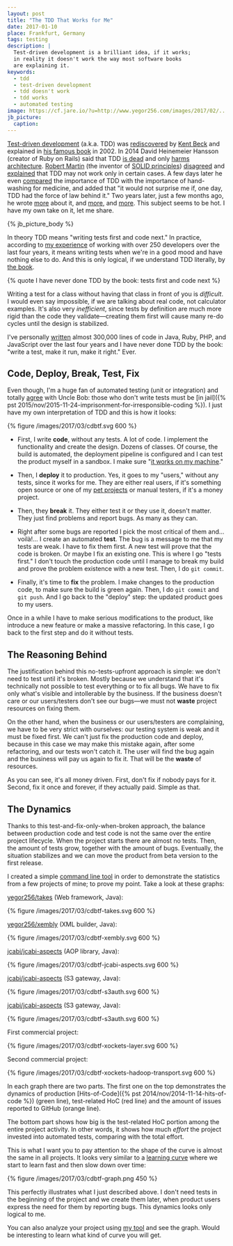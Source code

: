 ```yaml
---
layout: post
title: "The TDD That Works for Me"
date: 2017-01-10
place: Frankfurt, Germany
tags: testing
description: |
  Test-driven development is a brilliant idea, if it works;
  in reality it doesn't work the way most software books
  are explaining it.
keywords:
  - tdd
  - test-driven development
  - tdd doesn't work
  - tdd works
  - automated testing
image: https://cf.jare.io/?u=http://www.yegor256.com/images/2017/02/...
jb_picture:
  caption:
---
```


[Test-driven development](https://en.wikipedia.org/wiki/Test-driven_development) (a.k.a. TDD)
was [rediscovered](https://www.quora.com/Why-does-Kent-Beck-refer-to-the-rediscovery-of-test-driven-development)
by [Kent Beck](https://en.wikipedia.org/wiki/Kent_Beck) and explained in
[his famous book](http://amzn.to/2mTuxCs) in 2002.
In 2014 David Heinemeier Hansson (creator of Ruby on Rails)
said that TDD [is dead](http://david.heinemeierhansson.com/2014/tdd-is-dead-long-live-testing.html)
and only [harms architecture](http://david.heinemeierhansson.com/2014/test-induced-design-damage.html).
[Robert Martin](https://en.wikipedia.org/wiki/Robert_Cecil_Martin)
(the inventor of [SOLID principles](https://en.wikipedia.org/wiki/SOLID_%28object-oriented_design%29))
[disagreed](https://8thlight.com/blog/uncle-bob/2014/04/25/MonogamousTDD.html)
and
[explained](https://8thlight.com/blog/uncle-bob/2014/04/30/When-tdd-does-not-work.html)
that TDD may not work only in certain cases.
A few days later he even
[compared](https://8thlight.com/blog/uncle-bob/2014/05/02/ProfessionalismAndTDD.html) the importance of TDD
with the importance of hand-washing for medicine, and added
that "it would not surprise me if, one day, TDD had the force
of law behind it." Two years later, just a few months ago,
he wrote [more](http://blog.cleancoder.com/uncle-bob/2017/03/03/TDD-Harms-Architecture.html)
about it, and [more](http://blog.cleancoder.com/uncle-bob/2017/03/06/TestingLikeTheTSA.html),
and [more](http://blog.cleancoder.com/uncle-bob/2016/11/10/TDD-Doesnt-work.html).
This subject seems to be hot. I have my own take on it, let me share.

<!--more-->

{% jb_picture_body %}

In theory TDD means "writing tests first and code next." In practice,
according to [my experience](http://www.teamed.io) of working with
over 250 developers over the last four years, it means writing tests
when we're in a good mood and have nothing else to do. And this is only logical,
if we understand TDD literally, by
[the book](https://en.wikipedia.org/wiki/Kent_Beck).

{% quote I have never done TDD by the book: tests first and code next %}

Writing a test for a class without having that class in front of you is
_difficult_. I would even say impossible, if we are talking about real code,
not calculator examples. It's also very _inefficient_, since tests by definition
are much more rigid than the code they validate&mdash;creating them first will
cause many re-do cycles until the design is stabilized.

I've personally [written](https://github.com/yegor256) almost 300,000 lines of code in
Java, Ruby, PHP, and JavaScript over the last four years and I have never
done TDD by the book: "write a test, make it run, make it right." Ever.

## Code, Deploy, Break, Test, Fix

Even though, I'm a huge fan of automated testing (unit or integration) and
totally [agree](https://8thlight.com/blog/uncle-bob/2014/05/02/ProfessionalismAndTDD.html)
with Uncle Bob: those who don't write tests must be
[in jail]({% pst 2015/nov/2015-11-24-imprisonment-for-irresponsible-coding %}).
I just have my own interpretation of TDD and this is how it looks:

{% figure /images/2017/03/cdbtf.svg 600 %}

  * First, I write **code**, without any tests. A lot of code. I implement the
    functionality and create the design. Dozens of classes. Of course, the
    build is automated, the deployment pipeline is configured and I can
    test the product myself in a sandbox. I make sure
    "[it works on my machine](https://blog.codinghorror.com/the-works-on-my-machine-certification-program/)."

  * Then, I **deploy** it to production. Yes, it goes to my "users," without
    any tests, since it works for me. They are either real users, if it's something
    open source or one of my [pet projects](/pets.html) or manual testers, if
    it's a money project.

  * Then, they **break** it. They either test it or they use it, doesn't matter.
    They just find problems and report bugs. As many as they can.

  * Right after some bugs are reported I pick the most critical of them
    and... voilà!... I create an automated **test**. The bug is a message to me that
    my tests are weak. I have to fix them first. A new test will prove that
    the code is broken. Or maybe I fix an existing one. This is where I go
    "tests first." I don't touch the production code until I manage to break
    my build and prove the problem existence with a new test. Then, I do `git commit`.

  * Finally, it's time to **fix** the problem. I make changes to the production
    code, to make sure the build is green again. Then, I do `git commit` and
    `git push`. And I go back to the "deploy" step: the updated product goes to my
    users.

Once in a while I have to make serious modifications to the product, like
introduce a new feature or make a massive refactoring. In this case, I go
back to the first step and do it without tests.

## The Reasoning Behind

The justification behind this no-tests-upfront approach is simple: we don't
need to test until it's broken. Mostly because we understand that it's
technically not possible to test everything or to fix all bugs. We have
to fix only what's visible and intollerable by the business. If the business
doesn't care or our users/testers don't see our bugs&mdash;we must not
**waste** project resources on fixing them.

On the other hand, when the business or our users/testers are complaining,
we have to be very strict with ourselves: our testing system is weak and
it must be fixed first. We can't just fix the production code and deploy,
because in this case we may make this mistake again, after some refactoring,
and our tests won't catch it. The user will find the bug again and the
business will pay us again to fix it. That will be the **waste** of resources.

As you can see, it's all money driven. First, don't fix if nobody pays for it.
Second, fix it once and forever, if they actually paid. Simple as that.

## The Dynamics

Thanks to this test-and-fix-only-when-broken approach, the balance between production
code and test code is not the same over the entire project lifecycle. When the
project starts there are almost no tests. Then, the amount of tests
grow, together with the amount of bugs. Eventually, the situation stabilizes
and we can move the product from beta version to the first release.

I created a simple [command line tool](https://github.com/yegor256/tdx)
in order to demonstrate the statistics from a few projects of mine;
to prove my point. Take a look at these graphs:

[yegor256/takes](https://github.com/yegor256/takes) (Web framework, Java):

{% figure /images/2017/03/cdbtf-takes.svg 600 %}

[yegor256/xembly](https://github.com/yegor256/xembly) (XML builder, Java):

{% figure /images/2017/03/cdbtf-xembly.svg 600 %}

[jcabi/jcabi-aspects](https://github.com/jcabi/jcabi-aspects) (AOP library, Java):

{% figure /images/2017/03/cdbtf-jcabi-aspects.svg 600 %}

[jcabi/jcabi-aspects](https://github.com/yegor256/s3auth) (S3 gateway, Java):

{% figure /images/2017/03/cdbtf-s3auth.svg 600 %}

[jcabi/jcabi-aspects](https://github.com/yegor256/s3auth) (S3 gateway, Java):

{% figure /images/2017/03/cdbtf-s3auth.svg 600 %}

First commercial project:

{% figure /images/2017/03/cdbtf-xockets-layer.svg 600 %}

Second commercial project:

{% figure /images/2017/03/cdbtf-xockets-hadoop-transport.svg 600 %}

In each graph there are two parts. The first one on the top demonstrates
the dynamics of production
[Hits-of-Code]({% pst 2014/nov/2014-11-14-hits-of-code %}) (green line),
test-related HoC (red line) and the amount of issues reported to GitHub (orange line).

The bottom part shows how big is the test-related HoC portion
among the entire project activity. In other words, it shows how much
_effort_ the project invested into automated tests, comparing with the
total effort.

This is what I want you to pay attention to:
the shape of the curve is almost the same in all projects. It looks
very similar to a [learning curve](https://en.wikipedia.org/wiki/Learning_curve)
where we start to learn fast and then slow down over time:

{% figure /images/2017/03/cdbtf-graph.png 450 %}

This perfectly illustrates what I just described above. I don't need tests
in the beginning of the project and we create them later, when product
users express the need for them by reporting bugs. This dynamics looks only
logical to me.

You can also analyze your project using
[my tool](https://github.com/yegor256/tdx) and see the graph. Would be
interesting to learn what kind of curve you will get.
